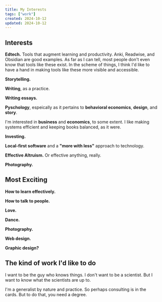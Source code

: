 ```yaml
---
title: My Interests
tags: ["work"]
created: 2024-10-12
updated: 2024-10-12
---
```


## Interests

**Edtech.** Tools that augment learning and productivity. Anki, Readwise, and Obsidian are good examples. As far as I can tell, most people don't even know that tools like these exist. In the scheme of things, I think I'd like to have a hand in making tools like these more visible and accessible.

**Storytelling.**

**Writing**, as a practice.

**Writing essays.**

**Pyschology**, espeically as it pertains to **behavioral economics**, **design**, and **story**.

I'm interested in **business** and **economics**, to some extent. I like making systems efficient and keeping books balanced, as it were.

**Investing.**

**Local-first software** and a **"more with less"** approach to technology.

**Effective Altruism.** Or effective anything, really.

**Photography.**

## Most Exciting


**How to learn effectively.**

**How to talk to people.**

**Love.**

**Dance.**

**Photography.**

**Web design.**

**Graphic design?**

## The kind of work I'd like to do

I want to be the guy who knows things. I don't want to be a scientist. But I want to know what the scientists are up to.

I'm a generalist by nature and practice. So perhaps consulting is in the cards. But to do that, you need a degree.